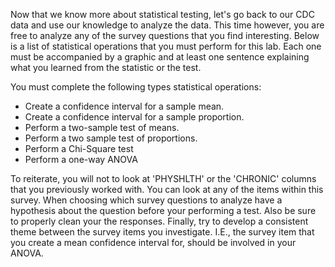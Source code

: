 Now that we know more about statistical testing, let's go back to our CDC data and use our knowledge to analyze the data. This time however, you are free to analyze any of the survey questions that you find interesting. Below is a list of statistical operations that you must perform for this lab. Each one must be accompanied by a graphic and at least one sentence explaining what you learned from the statistic or the test.  

You must complete the following types statistical operations:
- Create a confidence interval for a sample mean.
- Create a confidence interval for a sample proportion.
- Perform a two-sample test of means.
- Perform a two sample test of proportions.
- Perform a Chi-Square test
- Perform a one-way ANOVA

To reiterate, you will not to look at 'PHYSHLTH' or the 'CHRONIC' columns that you previously worked with. You can look at any of the items within this survey.  When choosing which survey questions to analyze have a hypothesis about the question before your performing a test. Also be sure to properly clean your the responses. Finally, try to develop a consistent theme between the survey items you investigate. I.E., the survey item that you create a mean confidence interval for, should be involved in your ANOVA.  
